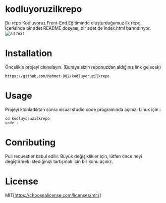 # kodluyoruzilkrepo
Bu repo Kodluyoruz Front-End Eğitiminde oluşturduğumuz ilk repo. İçerisinde bir adet README dosyası, bir adet de index.html barındırıyor.
![alt text](https://binyaprak.com/images/blog_articles/1706/Kodluyoruz_Turuncu_logo_Yatay_YAZI-1.png)

# Installation
Öncelikle projeyi clonelayın. (Buraya sizin reponuzdan aldığınız link gelecek)
```
https://github.com/Mehmet-D02/kodluyoruzilkrepo

```
# Usage
Projeyi klonladıktan sonra visual studio code programında açınız.
Linux için : 

```
cd kodluyoruzilkrepo
code .
```
# Conributing
Pull requestler kabul edilir. Büyük değişiklikler için, lütfen önce neyi değiştirmek istediğinizi tartışmak için bir konu açınız.

# License
MIT[https://choosealicense.com/licenses/mit/]